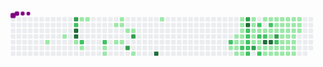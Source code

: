 
<svg viewBox="-16 -32 880 192" width="880" height="192" xmlns="http://www.w3.org/2000/svg"><desc>Generated with https://github.com/Platane/snk</desc><style>:root{--cb:#1b1f230a;--cs:purple;--ce:#ebedf0;--c0:#ebedf0;--c1:#9be9a8;--c2:#40c463;--c3:#30a14e;--c4:#216e39}.c{shape-rendering:geometricPrecision;fill:var(--ce);stroke-width:1px;stroke:var(--cb);animation:none 34900ms linear infinite;width:12px;height:12px}@keyframes c0{3.14%{fill:var(--c1)}3.16%,100%{fill:var(--ce)}}.c.c0{fill:var(--c1);animation-name:c0}@keyframes c1{4.29%{fill:var(--c1)}4.31%,100%{fill:var(--ce)}}.c.c1{fill:var(--c1);animation-name:c1}@keyframes c2{67.04%{fill:var(--c3)}67.06%,100%{fill:var(--ce)}}.c.c2{fill:var(--c3);animation-name:c2}@keyframes c3{66.75%{fill:var(--c2)}66.77%,100%{fill:var(--ce)}}.c.c3{fill:var(--c2);animation-name:c3}@keyframes c4{95.69%{fill:var(--c4)}95.71%,100%{fill:var(--ce)}}.c.c4{fill:var(--c4);animation-name:c4}@keyframes c5{95.41%{fill:var(--c4)}95.43%,100%{fill:var(--ce)}}.c.c5{fill:var(--c4);animation-name:c5}@keyframes c6{5.15%{fill:var(--c1)}5.17%,100%{fill:var(--ce)}}.c.c6{fill:var(--c1);animation-name:c6}@keyframes c7{13.46%{fill:var(--c1)}13.48%,100%{fill:var(--ce)}}.c.c7{fill:var(--c1);animation-name:c7}@keyframes c8{65.61%{fill:var(--c2)}65.63%,100%{fill:var(--ce)}}.c.c8{fill:var(--c2);animation-name:c8}@keyframes c9{5.72%{fill:var(--c1)}5.74%,100%{fill:var(--ce)}}.c.c9{fill:var(--c1);animation-name:c9}@keyframes ca{13.17%{fill:var(--c1)}13.19%,100%{fill:var(--ce)}}.c.ca{fill:var(--c1);animation-name:ca}@keyframes cb{64.46%{fill:var(--c2)}64.48%,100%{fill:var(--ce)}}.c.cb{fill:var(--c2);animation-name:cb}@keyframes cc{6.87%{fill:var(--c1)}6.89%,100%{fill:var(--ce)}}.c.cc{fill:var(--c1);animation-name:cc}@keyframes cd{7.15%{fill:var(--c1)}7.17%,100%{fill:var(--ce)}}.c.cd{fill:var(--c1);animation-name:cd}@keyframes ce{11.45%{fill:var(--c1)}11.47%,100%{fill:var(--ce)}}.c.ce{fill:var(--c1);animation-name:ce}@keyframes cf{8.3%{fill:var(--c1)}8.32%,100%{fill:var(--ce)}}.c.cf{fill:var(--c1);animation-name:cf}@keyframes cg{10.88%{fill:var(--c1)}10.9%,100%{fill:var(--ce)}}.c.cg{fill:var(--c1);animation-name:cg}@keyframes ch{10.59%{fill:var(--c1)}10.61%,100%{fill:var(--ce)}}.c.ch{fill:var(--c1);animation-name:ch}@keyframes ci{8.59%{fill:var(--c1)}8.61%,100%{fill:var(--ce)}}.c.ci{fill:var(--c1);animation-name:ci}@keyframes cj{9.45%{fill:var(--c1)}9.47%,100%{fill:var(--ce)}}.c.cj{fill:var(--c1);animation-name:cj}@keyframes ck{71.62%{fill:var(--c3)}71.64%,100%{fill:var(--ce)}}.c.ck{fill:var(--c3);animation-name:ck}@keyframes cl{9.73%{fill:var(--c1)}9.75%,100%{fill:var(--ce)}}.c.cl{fill:var(--c1);animation-name:cl}@keyframes cm{70.76%{fill:var(--c3)}70.78%,100%{fill:var(--ce)}}.c.cm{fill:var(--c3);animation-name:cm}@keyframes cn{17.76%{fill:var(--c1)}17.78%,100%{fill:var(--ce)}}.c.cn{fill:var(--c1);animation-name:cn}@keyframes co{90.53%{fill:var(--c4)}90.55%,100%{fill:var(--ce)}}.c.co{fill:var(--c4);animation-name:co}@keyframes cp{20.91%{fill:var(--c1)}20.93%,100%{fill:var(--ce)}}.c.cp{fill:var(--c1);animation-name:cp}@keyframes cq{58.16%{fill:var(--c2)}58.18%,100%{fill:var(--ce)}}.c.cq{fill:var(--c2);animation-name:cq}@keyframes cr{28.07%{fill:var(--c1)}28.09%,100%{fill:var(--ce)}}.c.cr{fill:var(--c1);animation-name:cr}@keyframes cs{26.06%{fill:var(--c1)}26.08%,100%{fill:var(--ce)}}.c.cs{fill:var(--c1);animation-name:cs}@keyframes ct{26.35%{fill:var(--c1)}26.37%,100%{fill:var(--ce)}}.c.ct{fill:var(--c1);animation-name:ct}@keyframes cu{27.78%{fill:var(--c1)}27.8%,100%{fill:var(--ce)}}.c.cu{fill:var(--c1);animation-name:cu}@keyframes cv{28.64%{fill:var(--c1)}28.66%,100%{fill:var(--ce)}}.c.cv{fill:var(--c1);animation-name:cv}@keyframes cw{24.92%{fill:var(--c1)}24.94%,100%{fill:var(--ce)}}.c.cw{fill:var(--c1);animation-name:cw}@keyframes cx{25.2%{fill:var(--c1)}25.22%,100%{fill:var(--ce)}}.c.cx{fill:var(--c1);animation-name:cx}@keyframes cy{25.49%{fill:var(--c1)}25.51%,100%{fill:var(--ce)}}.c.cy{fill:var(--c1);animation-name:cy}@keyframes cz{25.78%{fill:var(--c1)}25.8%,100%{fill:var(--ce)}}.c.cz{fill:var(--c1);animation-name:cz}@keyframes c10{26.64%{fill:var(--c1)}26.66%,100%{fill:var(--ce)}}.c.c10{fill:var(--c1);animation-name:c10}@keyframes c11{52.14%{fill:var(--c2)}52.16%,100%{fill:var(--ce)}}.c.c11{fill:var(--c2);animation-name:c11}@keyframes c12{28.93%{fill:var(--c1)}28.95%,100%{fill:var(--ce)}}.c.c12{fill:var(--c1);animation-name:c12}@keyframes c13{81.94%{fill:var(--c3)}81.96%,100%{fill:var(--ce)}}.c.c13{fill:var(--c3);animation-name:c13}@keyframes c14{82.22%{fill:var(--c4)}82.24%,100%{fill:var(--ce)}}.c.c14{fill:var(--c4);animation-name:c14}@keyframes c15{50.99%{fill:var(--c2)}51.01%,100%{fill:var(--ce)}}.c.c15{fill:var(--c2);animation-name:c15}@keyframes c16{51.28%{fill:var(--c2)}51.3%,100%{fill:var(--ce)}}.c.c16{fill:var(--c2);animation-name:c16}@keyframes c17{51.57%{fill:var(--c2)}51.59%,100%{fill:var(--ce)}}.c.c17{fill:var(--c2);animation-name:c17}@keyframes c18{51.85%{fill:var(--c2)}51.87%,100%{fill:var(--ce)}}.c.c18{fill:var(--c2);animation-name:c18}@keyframes c19{52.71%{fill:var(--c2)}52.73%,100%{fill:var(--ce)}}.c.c19{fill:var(--c2);animation-name:c19}@keyframes c1a{46.12%{fill:var(--c1)}46.14%,100%{fill:var(--ce)}}.c.c1a{fill:var(--c1);animation-name:c1a}@keyframes c1b{46.41%{fill:var(--c1)}46.43%,100%{fill:var(--ce)}}.c.c1b{fill:var(--c1);animation-name:c1b}@keyframes c1c{42.68%{fill:var(--c1)}42.7%,100%{fill:var(--ce)}}.c.c1c{fill:var(--c1);animation-name:c1c}@keyframes c1d{42.4%{fill:var(--c1)}42.42%,100%{fill:var(--ce)}}.c.c1d{fill:var(--c1);animation-name:c1d}@keyframes c1e{42.11%{fill:var(--c1)}42.13%,100%{fill:var(--ce)}}.c.c1e{fill:var(--c1);animation-name:c1e}@keyframes c1f{77.93%{fill:var(--c3)}77.95%,100%{fill:var(--ce)}}.c.c1f{fill:var(--c3);animation-name:c1f}@keyframes c1g{48.99%{fill:var(--c2)}49.01%,100%{fill:var(--ce)}}.c.c1g{fill:var(--c2);animation-name:c1g}@keyframes c1h{42.97%{fill:var(--c1)}42.99%,100%{fill:var(--ce)}}.c.c1h{fill:var(--c1);animation-name:c1h}@keyframes c1i{48.41%{fill:var(--c2)}48.43%,100%{fill:var(--ce)}}.c.c1i{fill:var(--c2);animation-name:c1i}@keyframes c1j{41.82%{fill:var(--c1)}41.84%,100%{fill:var(--ce)}}.c.c1j{fill:var(--c1);animation-name:c1j}@keyframes c1k{41.54%{fill:var(--c1)}41.56%,100%{fill:var(--ce)}}.c.c1k{fill:var(--c1);animation-name:c1k}@keyframes c1l{53.29%{fill:var(--c2)}53.31%,100%{fill:var(--ce)}}.c.c1l{fill:var(--c2);animation-name:c1l}@keyframes c1m{35.81%{fill:var(--c1)}35.83%,100%{fill:var(--ce)}}.c.c1m{fill:var(--c1);animation-name:c1m}@keyframes c1n{36.38%{fill:var(--c1)}36.4%,100%{fill:var(--ce)}}.c.c1n{fill:var(--c1);animation-name:c1n}@keyframes c1o{48.13%{fill:var(--c2)}48.15%,100%{fill:var(--ce)}}.c.c1o{fill:var(--c2);animation-name:c1o}@keyframes c1p{83.94%{fill:var(--c4)}83.96%,100%{fill:var(--ce)}}.c.c1p{fill:var(--c4);animation-name:c1p}@keyframes c1q{41.25%{fill:var(--c1)}41.27%,100%{fill:var(--ce)}}.c.c1q{fill:var(--c1);animation-name:c1q}@keyframes c1r{30.65%{fill:var(--c1)}30.67%,100%{fill:var(--ce)}}.c.c1r{fill:var(--c1);animation-name:c1r}@keyframes c1s{35.52%{fill:var(--c1)}35.54%,100%{fill:var(--ce)}}.c.c1s{fill:var(--c1);animation-name:c1s}@keyframes c1t{49.56%{fill:var(--c2)}49.58%,100%{fill:var(--ce)}}.c.c1t{fill:var(--c2);animation-name:c1t}@keyframes c1u{36.67%{fill:var(--c1)}36.69%,100%{fill:var(--ce)}}.c.c1u{fill:var(--c1);animation-name:c1u}@keyframes c1v{47.84%{fill:var(--c1)}47.86%,100%{fill:var(--ce)}}.c.c1v{fill:var(--c1);animation-name:c1v}@keyframes c1w{84.23%{fill:var(--c4)}84.25%,100%{fill:var(--ce)}}.c.c1w{fill:var(--c4);animation-name:c1w}@keyframes c1x{40.96%{fill:var(--c1)}40.98%,100%{fill:var(--ce)}}.c.c1x{fill:var(--c1);animation-name:c1x}@keyframes c1y{30.94%{fill:var(--c1)}30.96%,100%{fill:var(--ce)}}.c.c1y{fill:var(--c1);animation-name:c1y}@keyframes c1z{35.23%{fill:var(--c1)}35.25%,100%{fill:var(--ce)}}.c.c1z{fill:var(--c1);animation-name:c1z}@keyframes c20{44.12%{fill:var(--c1)}44.14%,100%{fill:var(--ce)}}.c.c20{fill:var(--c1);animation-name:c20}@keyframes c21{36.95%{fill:var(--c1)}36.97%,100%{fill:var(--ce)}}.c.c21{fill:var(--c1);animation-name:c21}@keyframes c22{79.65%{fill:var(--c3)}79.67%,100%{fill:var(--ce)}}.c.c22{fill:var(--c3);animation-name:c22}@keyframes c23{54.72%{fill:var(--c2)}54.74%,100%{fill:var(--ce)}}.c.c23{fill:var(--c2);animation-name:c23}@keyframes c24{40.68%{fill:var(--c1)}40.7%,100%{fill:var(--ce)}}.c.c24{fill:var(--c1);animation-name:c24}@keyframes c25{31.22%{fill:var(--c1)}31.24%,100%{fill:var(--ce)}}.c.c25{fill:var(--c1);animation-name:c25}@keyframes c26{34.95%{fill:var(--c1)}34.97%,100%{fill:var(--ce)}}.c.c26{fill:var(--c1);animation-name:c26}@keyframes c27{44.4%{fill:var(--c1)}44.42%,100%{fill:var(--ce)}}.c.c27{fill:var(--c1);animation-name:c27}@keyframes c28{37.24%{fill:var(--c1)}37.26%,100%{fill:var(--ce)}}.c.c28{fill:var(--c1);animation-name:c28}@keyframes c29{39.25%{fill:var(--c1)}39.27%,100%{fill:var(--ce)}}.c.c29{fill:var(--c1);animation-name:c29}@keyframes c2a{39.53%{fill:var(--c1)}39.55%,100%{fill:var(--ce)}}.c.c2a{fill:var(--c1);animation-name:c2a}@keyframes c2b{40.39%{fill:var(--c1)}40.41%,100%{fill:var(--ce)}}.c.c2b{fill:var(--c1);animation-name:c2b}@keyframes c2c{31.51%{fill:var(--c1)}31.53%,100%{fill:var(--ce)}}.c.c2c{fill:var(--c1);animation-name:c2c}@keyframes c2d{34.66%{fill:var(--c1)}34.68%,100%{fill:var(--ce)}}.c.c2d{fill:var(--c1);animation-name:c2d}@keyframes c2e{37.81%{fill:var(--c1)}37.83%,100%{fill:var(--ce)}}.c.c2e{fill:var(--c1);animation-name:c2e}@keyframes c2f{37.53%{fill:var(--c1)}37.55%,100%{fill:var(--ce)}}.c.c2f{fill:var(--c1);animation-name:c2f}@keyframes c2g{38.96%{fill:var(--c1)}38.98%,100%{fill:var(--ce)}}.c.c2g{fill:var(--c1);animation-name:c2g}@keyframes c2h{39.82%{fill:var(--c1)}39.84%,100%{fill:var(--ce)}}.c.c2h{fill:var(--c1);animation-name:c2h}@keyframes c2i{40.1%{fill:var(--c1)}40.12%,100%{fill:var(--ce)}}.c.c2i{fill:var(--c1);animation-name:c2i}@keyframes c2j{31.8%{fill:var(--c1)}31.82%,100%{fill:var(--ce)}}.c.c2j{fill:var(--c1);animation-name:c2j}@keyframes c2k{34.37%{fill:var(--c1)}34.39%,100%{fill:var(--ce)}}.c.c2k{fill:var(--c1);animation-name:c2k}@keyframes c2l{38.1%{fill:var(--c1)}38.12%,100%{fill:var(--ce)}}.c.c2l{fill:var(--c1);animation-name:c2l}@keyframes c2m{33.23%{fill:var(--c1)}33.25%,100%{fill:var(--ce)}}.c.c2m{fill:var(--c1);animation-name:c2m}@keyframes c2n{32.94%{fill:var(--c1)}32.96%,100%{fill:var(--ce)}}.c.c2n{fill:var(--c1);animation-name:c2n}@keyframes c2o{32.65%{fill:var(--c1)}32.67%,100%{fill:var(--ce)}}.c.c2o{fill:var(--c1);animation-name:c2o}@keyframes c2p{32.37%{fill:var(--c1)}32.39%,100%{fill:var(--ce)}}.c.c2p{fill:var(--c1);animation-name:c2p}@keyframes c2q{32.08%{fill:var(--c1)}32.1%,100%{fill:var(--ce)}}.c.c2q{fill:var(--c1);animation-name:c2q}@keyframes c2r{34.09%{fill:var(--c1)}34.11%,100%{fill:var(--ce)}}.c.c2r{fill:var(--c1);animation-name:c2r}@keyframes c2s{33.8%{fill:var(--c1)}33.82%,100%{fill:var(--ce)}}.c.c2s{fill:var(--c1);animation-name:c2s}@keyframes c2t{33.51%{fill:var(--c1)}33.53%,100%{fill:var(--ce)}}.c.c2t{fill:var(--c1);animation-name:c2t}.u{transform-origin:0 0;transform:scale(0,1);animation:none linear 34900ms infinite}@keyframes u0{3.14%{transform:scale(0.000,1)}3.16%,4.29%{transform:scale(0.014,1)}4.31%,5.15%{transform:scale(0.027,1)}5.17%,5.72%{transform:scale(0.041,1)}5.74%,6.87%{transform:scale(0.054,1)}6.89%,7.15%{transform:scale(0.068,1)}7.17%,8.3%{transform:scale(0.081,1)}8.32%,8.59%{transform:scale(0.095,1)}8.61%,9.45%{transform:scale(0.108,1)}9.47%,9.73%{transform:scale(0.122,1)}9.75%,10.59%{transform:scale(0.135,1)}10.61%,10.88%{transform:scale(0.149,1)}10.9%,11.45%{transform:scale(0.162,1)}11.47%,13.17%{transform:scale(0.176,1)}13.19%,13.46%{transform:scale(0.189,1)}13.48%,17.76%{transform:scale(0.203,1)}17.78%,20.91%{transform:scale(0.216,1)}20.93%,24.92%{transform:scale(0.230,1)}24.94%,25.2%{transform:scale(0.243,1)}25.22%,25.49%{transform:scale(0.257,1)}25.51%,25.78%{transform:scale(0.270,1)}25.8%,26.06%{transform:scale(0.284,1)}26.08%,26.35%{transform:scale(0.297,1)}26.37%,26.64%{transform:scale(0.311,1)}26.66%,27.78%{transform:scale(0.324,1)}27.8%,28.07%{transform:scale(0.338,1)}28.09%,28.64%{transform:scale(0.351,1)}28.66%,28.93%{transform:scale(0.365,1)}28.95%,30.65%{transform:scale(0.378,1)}30.67%,30.94%{transform:scale(0.392,1)}30.96%,31.22%{transform:scale(0.405,1)}31.24%,31.51%{transform:scale(0.419,1)}31.53%,31.8%{transform:scale(0.432,1)}31.82%,32.08%{transform:scale(0.446,1)}32.1%,32.37%{transform:scale(0.459,1)}32.39%,32.65%{transform:scale(0.473,1)}32.67%,32.94%{transform:scale(0.486,1)}32.96%,33.23%{transform:scale(0.500,1)}33.25%,33.51%{transform:scale(0.514,1)}33.53%,33.8%{transform:scale(0.527,1)}33.82%,34.09%{transform:scale(0.541,1)}34.11%,34.37%{transform:scale(0.554,1)}34.39%,34.66%{transform:scale(0.568,1)}34.68%,34.95%{transform:scale(0.581,1)}34.97%,35.23%{transform:scale(0.595,1)}35.25%,35.52%{transform:scale(0.608,1)}35.54%,35.81%{transform:scale(0.622,1)}35.83%,36.38%{transform:scale(0.635,1)}36.4%,36.67%{transform:scale(0.649,1)}36.69%,36.95%{transform:scale(0.662,1)}36.97%,37.24%{transform:scale(0.676,1)}37.26%,37.53%{transform:scale(0.689,1)}37.55%,37.81%{transform:scale(0.703,1)}37.83%,38.1%{transform:scale(0.716,1)}38.12%,38.96%{transform:scale(0.730,1)}38.98%,39.25%{transform:scale(0.743,1)}39.27%,39.53%{transform:scale(0.757,1)}39.55%,39.82%{transform:scale(0.770,1)}39.84%,40.1%{transform:scale(0.784,1)}40.12%,40.39%{transform:scale(0.797,1)}40.41%,40.68%{transform:scale(0.811,1)}40.7%,40.96%{transform:scale(0.824,1)}40.98%,41.25%{transform:scale(0.838,1)}41.27%,41.54%{transform:scale(0.851,1)}41.56%,41.82%{transform:scale(0.865,1)}41.84%,42.11%{transform:scale(0.878,1)}42.13%,42.4%{transform:scale(0.892,1)}42.42%,42.68%{transform:scale(0.905,1)}42.7%,42.97%{transform:scale(0.919,1)}42.99%,44.12%{transform:scale(0.932,1)}44.14%,44.4%{transform:scale(0.946,1)}44.42%,46.12%{transform:scale(0.959,1)}46.14%,46.41%{transform:scale(0.973,1)}46.43%,47.84%{transform:scale(0.986,1)}47.86%,100%{transform:scale(1.000,1)}}.u.u0{fill:var(--c1);animation-name:u0;transform-origin:0.0px 0}@keyframes u1{48.13%{transform:scale(0.000,1)}48.15%,48.41%{transform:scale(0.063,1)}48.43%,48.99%{transform:scale(0.125,1)}49.01%,49.56%{transform:scale(0.188,1)}49.58%,50.99%{transform:scale(0.250,1)}51.01%,51.28%{transform:scale(0.313,1)}51.3%,51.57%{transform:scale(0.375,1)}51.59%,51.85%{transform:scale(0.438,1)}51.87%,52.14%{transform:scale(0.500,1)}52.16%,52.71%{transform:scale(0.563,1)}52.73%,53.29%{transform:scale(0.625,1)}53.31%,54.72%{transform:scale(0.688,1)}54.74%,58.16%{transform:scale(0.750,1)}58.18%,64.46%{transform:scale(0.813,1)}64.48%,65.61%{transform:scale(0.875,1)}65.63%,66.75%{transform:scale(0.938,1)}66.77%,100%{transform:scale(1.000,1)}}.u.u1{fill:var(--c2);animation-name:u1;transform-origin:615.2px 0}@keyframes u2{67.04%{transform:scale(0.000,1)}67.06%,70.76%{transform:scale(0.167,1)}70.78%,71.62%{transform:scale(0.333,1)}71.64%,77.93%{transform:scale(0.500,1)}77.95%,79.65%{transform:scale(0.667,1)}79.67%,81.94%{transform:scale(0.833,1)}81.96%,100%{transform:scale(1.000,1)}}.u.u2{fill:var(--c3);animation-name:u2;transform-origin:748.2px 0}@keyframes u3{82.22%{transform:scale(0.000,1)}82.24%,83.94%{transform:scale(0.167,1)}83.96%,84.23%{transform:scale(0.333,1)}84.25%,90.53%{transform:scale(0.500,1)}90.55%,95.41%{transform:scale(0.667,1)}95.43%,95.69%{transform:scale(0.833,1)}95.71%,100%{transform:scale(1.000,1)}}.u.u3{fill:var(--c4);animation-name:u3;transform-origin:798.1px 0}.s{shape-rendering:geometricPrecision;fill:var(--cs);animation:none linear 34900ms infinite}@keyframes s0{0%,99.71%{transform:translate(0px,-16px)}0.29%{transform:translate(0px,0px)}2.01%{transform:translate(96px,0px)}3.15%{transform:translate(96px,64px)}4.01%{transform:translate(144px,64px)}4.3%{transform:translate(144px,48px)}4.58%{transform:translate(160px,48px)}4.87%{transform:translate(160px,64px)}5.16%{transform:translate(176px,64px)}5.44%{transform:translate(176px,80px)}6.88%{transform:translate(256px,80px)}7.16%{transform:translate(256px,96px)}7.74%{transform:translate(288px,96px)}8.31%{transform:translate(288px,64px)}8.88%,16.91%{transform:translate(320px,64px)}9.46%{transform:translate(320px,32px)}9.74%{transform:translate(336px,32px)}10.03%{transform:translate(336px,16px)}10.6%{transform:translate(304px,16px)}10.89%{transform:translate(304px,0px)}11.17%{transform:translate(288px,0px)}11.46%{transform:translate(288px,16px)}11.75%{transform:translate(272px,16px)}12.03%{transform:translate(272px,0px)}13.47%{transform:translate(192px,0px)}13.75%,66.48%{transform:translate(192px,16px)}16.05%{transform:translate(320px,16px)}17.19%{transform:translate(336px,64px)}17.77%{transform:translate(336px,96px)}18.62%,90.83%{transform:translate(384px,96px)}18.91%{transform:translate(384px,80px)}19.48%{transform:translate(416px,80px)}20.92%{transform:translate(416px,0px)}24.93%{transform:translate(640px,0px)}25.79%,26.93%{transform:translate(640px,48px)}26.07%,27.22%{transform:translate(624px,48px)}26.36%{transform:translate(624px,64px)}26.65%{transform:translate(640px,64px)}27.79%{transform:translate(624px,80px)}28.08%{transform:translate(608px,80px)}28.37%{transform:translate(608px,96px)}28.94%,52.44%{transform:translate(640px,96px)}29.23%{transform:translate(640px,112px)}30.37%{transform:translate(704px,112px)}30.66%{transform:translate(704px,96px)}32.09%{transform:translate(784px,96px)}33.24%,38.4%{transform:translate(784px,32px)}33.52%{transform:translate(800px,32px)}34.1%{transform:translate(800px,0px)}35.82%{transform:translate(704px,0px)}36.39%{transform:translate(704px,32px)}37.54%,38.68%{transform:translate(768px,32px)}37.82%{transform:translate(768px,16px)}38.11%{transform:translate(784px,16px)}38.97%{transform:translate(768px,48px)}39.26%{transform:translate(752px,48px)}39.54%,55.01%{transform:translate(752px,64px)}39.83%{transform:translate(768px,64px)}40.11%{transform:translate(768px,80px)}41.55%,56.45%{transform:translate(688px,80px)}41.83%,56.73%{transform:translate(688px,64px)}42.12%{transform:translate(672px,64px)}42.69%,46.7%{transform:translate(672px,32px)}43.84%{transform:translate(736px,32px)}44.13%{transform:translate(736px,16px)}44.41%{transform:translate(752px,16px)}44.7%{transform:translate(752px,0px)}46.13%{transform:translate(672px,0px)}47.56%,49.86%{transform:translate(720px,32px)}47.85%{transform:translate(720px,48px)}48.42%{transform:translate(688px,48px)}49%{transform:translate(688px,16px)}49.57%{transform:translate(720px,16px)}51%{transform:translate(656px,32px)}51.86%{transform:translate(656px,80px)}52.15%{transform:translate(640px,80px)}54.15%{transform:translate(736px,96px)}54.73%{transform:translate(736px,64px)}55.3%{transform:translate(752px,80px)}65.62%{transform:translate(192px,64px)}66.76%{transform:translate(176px,16px)}67.05%{transform:translate(176px,0px)}69.91%{transform:translate(336px,0px)}70.77%{transform:translate(336px,48px)}71.06%{transform:translate(320px,48px)}71.63%{transform:translate(320px,80px)}79.08%{transform:translate(736px,80px)}80.52%{transform:translate(736px,0px)}81.95%{transform:translate(656px,0px)}82.23%{transform:translate(656px,16px)}83.09%{transform:translate(704px,16px)}83.95%{transform:translate(704px,64px)}84.24%{transform:translate(720px,64px)}84.53%{transform:translate(720px,80px)}90.26%{transform:translate(400px,80px)}90.54%{transform:translate(400px,96px)}91.69%{transform:translate(384px,48px)}95.42%{transform:translate(176px,48px)}95.7%{transform:translate(176px,32px)}96.56%{transform:translate(128px,32px)}97.13%{transform:translate(128px,0px)}98.57%{transform:translate(48px,0px)}98.85%{transform:translate(48px,-16px)}}.s.s0{transform:translate(0px,-16px);animation-name:s0}@keyframes s1{0%,99.71%{transform:translate(16px,-16px)}0.29%{transform:translate(0px,-16px)}0.57%{transform:translate(0px,0px)}2.29%{transform:translate(96px,0px)}3.44%{transform:translate(96px,64px)}4.3%{transform:translate(144px,64px)}4.58%{transform:translate(144px,48px)}4.87%{transform:translate(160px,48px)}5.16%{transform:translate(160px,64px)}5.44%{transform:translate(176px,64px)}5.73%{transform:translate(176px,80px)}7.16%{transform:translate(256px,80px)}7.45%{transform:translate(256px,96px)}8.02%{transform:translate(288px,96px)}8.6%{transform:translate(288px,64px)}9.17%,17.19%{transform:translate(320px,64px)}9.74%{transform:translate(320px,32px)}10.03%{transform:translate(336px,32px)}10.32%{transform:translate(336px,16px)}10.89%{transform:translate(304px,16px)}11.17%{transform:translate(304px,0px)}11.46%{transform:translate(288px,0px)}11.75%{transform:translate(288px,16px)}12.03%{transform:translate(272px,16px)}12.32%{transform:translate(272px,0px)}13.75%{transform:translate(192px,0px)}14.04%,66.76%{transform:translate(192px,16px)}16.33%{transform:translate(320px,16px)}17.48%{transform:translate(336px,64px)}18.05%{transform:translate(336px,96px)}18.91%,91.12%{transform:translate(384px,96px)}19.2%{transform:translate(384px,80px)}19.77%{transform:translate(416px,80px)}21.2%{transform:translate(416px,0px)}25.21%{transform:translate(640px,0px)}26.07%,27.22%{transform:translate(640px,48px)}26.36%,27.51%{transform:translate(624px,48px)}26.65%{transform:translate(624px,64px)}26.93%{transform:translate(640px,64px)}28.08%{transform:translate(624px,80px)}28.37%{transform:translate(608px,80px)}28.65%{transform:translate(608px,96px)}29.23%,52.72%{transform:translate(640px,96px)}29.51%{transform:translate(640px,112px)}30.66%{transform:translate(704px,112px)}30.95%{transform:translate(704px,96px)}32.38%{transform:translate(784px,96px)}33.52%,38.68%{transform:translate(784px,32px)}33.81%{transform:translate(800px,32px)}34.38%{transform:translate(800px,0px)}36.1%{transform:translate(704px,0px)}36.68%{transform:translate(704px,32px)}37.82%,38.97%{transform:translate(768px,32px)}38.11%{transform:translate(768px,16px)}38.4%{transform:translate(784px,16px)}39.26%{transform:translate(768px,48px)}39.54%{transform:translate(752px,48px)}39.83%,55.3%{transform:translate(752px,64px)}40.11%{transform:translate(768px,64px)}40.4%{transform:translate(768px,80px)}41.83%,56.73%{transform:translate(688px,80px)}42.12%,57.02%{transform:translate(688px,64px)}42.41%{transform:translate(672px,64px)}42.98%,46.99%{transform:translate(672px,32px)}44.13%{transform:translate(736px,32px)}44.41%{transform:translate(736px,16px)}44.7%{transform:translate(752px,16px)}44.99%{transform:translate(752px,0px)}46.42%{transform:translate(672px,0px)}47.85%,50.14%{transform:translate(720px,32px)}48.14%{transform:translate(720px,48px)}48.71%{transform:translate(688px,48px)}49.28%{transform:translate(688px,16px)}49.86%{transform:translate(720px,16px)}51.29%{transform:translate(656px,32px)}52.15%{transform:translate(656px,80px)}52.44%{transform:translate(640px,80px)}54.44%{transform:translate(736px,96px)}55.01%{transform:translate(736px,64px)}55.59%{transform:translate(752px,80px)}65.9%{transform:translate(192px,64px)}67.05%{transform:translate(176px,16px)}67.34%{transform:translate(176px,0px)}70.2%{transform:translate(336px,0px)}71.06%{transform:translate(336px,48px)}71.35%{transform:translate(320px,48px)}71.92%{transform:translate(320px,80px)}79.37%{transform:translate(736px,80px)}80.8%{transform:translate(736px,0px)}82.23%{transform:translate(656px,0px)}82.52%{transform:translate(656px,16px)}83.38%{transform:translate(704px,16px)}84.24%{transform:translate(704px,64px)}84.53%{transform:translate(720px,64px)}84.81%{transform:translate(720px,80px)}90.54%{transform:translate(400px,80px)}90.83%{transform:translate(400px,96px)}91.98%{transform:translate(384px,48px)}95.7%{transform:translate(176px,48px)}95.99%{transform:translate(176px,32px)}96.85%{transform:translate(128px,32px)}97.42%{transform:translate(128px,0px)}98.85%{transform:translate(48px,0px)}99.14%{transform:translate(48px,-16px)}}.s.s1{transform:translate(16px,-16px);animation-name:s1}@keyframes s2{0%,99.71%{transform:translate(32px,-16px)}0.57%{transform:translate(0px,-16px)}0.86%{transform:translate(0px,0px)}2.58%{transform:translate(96px,0px)}3.72%{transform:translate(96px,64px)}4.58%{transform:translate(144px,64px)}4.87%{transform:translate(144px,48px)}5.16%{transform:translate(160px,48px)}5.44%{transform:translate(160px,64px)}5.73%{transform:translate(176px,64px)}6.02%{transform:translate(176px,80px)}7.45%{transform:translate(256px,80px)}7.74%{transform:translate(256px,96px)}8.31%{transform:translate(288px,96px)}8.88%{transform:translate(288px,64px)}9.46%,17.48%{transform:translate(320px,64px)}10.03%{transform:translate(320px,32px)}10.32%{transform:translate(336px,32px)}10.6%{transform:translate(336px,16px)}11.17%{transform:translate(304px,16px)}11.46%{transform:translate(304px,0px)}11.75%{transform:translate(288px,0px)}12.03%{transform:translate(288px,16px)}12.32%{transform:translate(272px,16px)}12.61%{transform:translate(272px,0px)}14.04%{transform:translate(192px,0px)}14.33%,67.05%{transform:translate(192px,16px)}16.62%{transform:translate(320px,16px)}17.77%{transform:translate(336px,64px)}18.34%{transform:translate(336px,96px)}19.2%,91.4%{transform:translate(384px,96px)}19.48%{transform:translate(384px,80px)}20.06%{transform:translate(416px,80px)}21.49%{transform:translate(416px,0px)}25.5%{transform:translate(640px,0px)}26.36%,27.51%{transform:translate(640px,48px)}26.65%,27.79%{transform:translate(624px,48px)}26.93%{transform:translate(624px,64px)}27.22%{transform:translate(640px,64px)}28.37%{transform:translate(624px,80px)}28.65%{transform:translate(608px,80px)}28.94%{transform:translate(608px,96px)}29.51%,53.01%{transform:translate(640px,96px)}29.8%{transform:translate(640px,112px)}30.95%{transform:translate(704px,112px)}31.23%{transform:translate(704px,96px)}32.66%{transform:translate(784px,96px)}33.81%,38.97%{transform:translate(784px,32px)}34.1%{transform:translate(800px,32px)}34.67%{transform:translate(800px,0px)}36.39%{transform:translate(704px,0px)}36.96%{transform:translate(704px,32px)}38.11%,39.26%{transform:translate(768px,32px)}38.4%{transform:translate(768px,16px)}38.68%{transform:translate(784px,16px)}39.54%{transform:translate(768px,48px)}39.83%{transform:translate(752px,48px)}40.11%,55.59%{transform:translate(752px,64px)}40.4%{transform:translate(768px,64px)}40.69%{transform:translate(768px,80px)}42.12%,57.02%{transform:translate(688px,80px)}42.41%,57.31%{transform:translate(688px,64px)}42.69%{transform:translate(672px,64px)}43.27%,47.28%{transform:translate(672px,32px)}44.41%{transform:translate(736px,32px)}44.7%{transform:translate(736px,16px)}44.99%{transform:translate(752px,16px)}45.27%{transform:translate(752px,0px)}46.7%{transform:translate(672px,0px)}48.14%,50.43%{transform:translate(720px,32px)}48.42%{transform:translate(720px,48px)}49%{transform:translate(688px,48px)}49.57%{transform:translate(688px,16px)}50.14%{transform:translate(720px,16px)}51.58%{transform:translate(656px,32px)}52.44%{transform:translate(656px,80px)}52.72%{transform:translate(640px,80px)}54.73%{transform:translate(736px,96px)}55.3%{transform:translate(736px,64px)}55.87%{transform:translate(752px,80px)}66.19%{transform:translate(192px,64px)}67.34%{transform:translate(176px,16px)}67.62%{transform:translate(176px,0px)}70.49%{transform:translate(336px,0px)}71.35%{transform:translate(336px,48px)}71.63%{transform:translate(320px,48px)}72.21%{transform:translate(320px,80px)}79.66%{transform:translate(736px,80px)}81.09%{transform:translate(736px,0px)}82.52%{transform:translate(656px,0px)}82.81%{transform:translate(656px,16px)}83.67%{transform:translate(704px,16px)}84.53%{transform:translate(704px,64px)}84.81%{transform:translate(720px,64px)}85.1%{transform:translate(720px,80px)}90.83%{transform:translate(400px,80px)}91.12%{transform:translate(400px,96px)}92.26%{transform:translate(384px,48px)}95.99%{transform:translate(176px,48px)}96.28%{transform:translate(176px,32px)}97.13%{transform:translate(128px,32px)}97.71%{transform:translate(128px,0px)}99.14%{transform:translate(48px,0px)}99.43%{transform:translate(48px,-16px)}}.s.s2{transform:translate(32px,-16px);animation-name:s2}@keyframes s3{0%,99.71%{transform:translate(48px,-16px)}0.86%{transform:translate(0px,-16px)}1.15%{transform:translate(0px,0px)}2.87%{transform:translate(96px,0px)}4.01%{transform:translate(96px,64px)}4.87%{transform:translate(144px,64px)}5.16%{transform:translate(144px,48px)}5.44%{transform:translate(160px,48px)}5.73%{transform:translate(160px,64px)}6.02%{transform:translate(176px,64px)}6.3%{transform:translate(176px,80px)}7.74%{transform:translate(256px,80px)}8.02%{transform:translate(256px,96px)}8.6%{transform:translate(288px,96px)}9.17%{transform:translate(288px,64px)}9.74%,17.77%{transform:translate(320px,64px)}10.32%{transform:translate(320px,32px)}10.6%{transform:translate(336px,32px)}10.89%{transform:translate(336px,16px)}11.46%{transform:translate(304px,16px)}11.75%{transform:translate(304px,0px)}12.03%{transform:translate(288px,0px)}12.32%{transform:translate(288px,16px)}12.61%{transform:translate(272px,16px)}12.89%{transform:translate(272px,0px)}14.33%{transform:translate(192px,0px)}14.61%,67.34%{transform:translate(192px,16px)}16.91%{transform:translate(320px,16px)}18.05%{transform:translate(336px,64px)}18.62%{transform:translate(336px,96px)}19.48%,91.69%{transform:translate(384px,96px)}19.77%{transform:translate(384px,80px)}20.34%{transform:translate(416px,80px)}21.78%{transform:translate(416px,0px)}25.79%{transform:translate(640px,0px)}26.65%,27.79%{transform:translate(640px,48px)}26.93%,28.08%{transform:translate(624px,48px)}27.22%{transform:translate(624px,64px)}27.51%{transform:translate(640px,64px)}28.65%{transform:translate(624px,80px)}28.94%{transform:translate(608px,80px)}29.23%{transform:translate(608px,96px)}29.8%,53.3%{transform:translate(640px,96px)}30.09%{transform:translate(640px,112px)}31.23%{transform:translate(704px,112px)}31.52%{transform:translate(704px,96px)}32.95%{transform:translate(784px,96px)}34.1%,39.26%{transform:translate(784px,32px)}34.38%{transform:translate(800px,32px)}34.96%{transform:translate(800px,0px)}36.68%{transform:translate(704px,0px)}37.25%{transform:translate(704px,32px)}38.4%,39.54%{transform:translate(768px,32px)}38.68%{transform:translate(768px,16px)}38.97%{transform:translate(784px,16px)}39.83%{transform:translate(768px,48px)}40.11%{transform:translate(752px,48px)}40.4%,55.87%{transform:translate(752px,64px)}40.69%{transform:translate(768px,64px)}40.97%{transform:translate(768px,80px)}42.41%,57.31%{transform:translate(688px,80px)}42.69%,57.59%{transform:translate(688px,64px)}42.98%{transform:translate(672px,64px)}43.55%,47.56%{transform:translate(672px,32px)}44.7%{transform:translate(736px,32px)}44.99%{transform:translate(736px,16px)}45.27%{transform:translate(752px,16px)}45.56%{transform:translate(752px,0px)}46.99%{transform:translate(672px,0px)}48.42%,50.72%{transform:translate(720px,32px)}48.71%{transform:translate(720px,48px)}49.28%{transform:translate(688px,48px)}49.86%{transform:translate(688px,16px)}50.43%{transform:translate(720px,16px)}51.86%{transform:translate(656px,32px)}52.72%{transform:translate(656px,80px)}53.01%{transform:translate(640px,80px)}55.01%{transform:translate(736px,96px)}55.59%{transform:translate(736px,64px)}56.16%{transform:translate(752px,80px)}66.48%{transform:translate(192px,64px)}67.62%{transform:translate(176px,16px)}67.91%{transform:translate(176px,0px)}70.77%{transform:translate(336px,0px)}71.63%{transform:translate(336px,48px)}71.92%{transform:translate(320px,48px)}72.49%{transform:translate(320px,80px)}79.94%{transform:translate(736px,80px)}81.38%{transform:translate(736px,0px)}82.81%{transform:translate(656px,0px)}83.09%{transform:translate(656px,16px)}83.95%{transform:translate(704px,16px)}84.81%{transform:translate(704px,64px)}85.1%{transform:translate(720px,64px)}85.39%{transform:translate(720px,80px)}91.12%{transform:translate(400px,80px)}91.4%{transform:translate(400px,96px)}92.55%{transform:translate(384px,48px)}96.28%{transform:translate(176px,48px)}96.56%{transform:translate(176px,32px)}97.42%{transform:translate(128px,32px)}97.99%{transform:translate(128px,0px)}99.43%{transform:translate(48px,0px)}}.s.s3{transform:translate(48px,-16px);animation-name:s3}</style><rect class="c" x="2" y="2" rx="2" ry="2"/><rect class="c" x="2" y="18" rx="2" ry="2"/><rect class="c" x="2" y="34" rx="2" ry="2"/><rect class="c" x="2" y="50" rx="2" ry="2"/><rect class="c" x="2" y="66" rx="2" ry="2"/><rect class="c" x="2" y="82" rx="2" ry="2"/><rect class="c" x="2" y="98" rx="2" ry="2"/><rect class="c" x="18" y="2" rx="2" ry="2"/><rect class="c" x="18" y="18" rx="2" ry="2"/><rect class="c" x="18" y="34" rx="2" ry="2"/><rect class="c" x="18" y="50" rx="2" ry="2"/><rect class="c" x="18" y="66" rx="2" ry="2"/><rect class="c" x="18" y="82" rx="2" ry="2"/><rect class="c" x="18" y="98" rx="2" ry="2"/><rect class="c" x="34" y="2" rx="2" ry="2"/><rect class="c" x="34" y="18" rx="2" ry="2"/><rect class="c" x="34" y="34" rx="2" ry="2"/><rect class="c" x="34" y="50" rx="2" ry="2"/><rect class="c" x="34" y="66" rx="2" ry="2"/><rect class="c" x="34" y="82" rx="2" ry="2"/><rect class="c" x="34" y="98" rx="2" ry="2"/><rect class="c" x="50" y="2" rx="2" ry="2"/><rect class="c" x="50" y="18" rx="2" ry="2"/><rect class="c" x="50" y="34" rx="2" ry="2"/><rect class="c" x="50" y="50" rx="2" ry="2"/><rect class="c" x="50" y="66" rx="2" ry="2"/><rect class="c" x="50" y="82" rx="2" ry="2"/><rect class="c" x="50" y="98" rx="2" ry="2"/><rect class="c" x="66" y="2" rx="2" ry="2"/><rect class="c" x="66" y="18" rx="2" ry="2"/><rect class="c" x="66" y="34" rx="2" ry="2"/><rect class="c" x="66" y="50" rx="2" ry="2"/><rect class="c" x="66" y="66" rx="2" ry="2"/><rect class="c" x="66" y="82" rx="2" ry="2"/><rect class="c" x="66" y="98" rx="2" ry="2"/><rect class="c" x="82" y="2" rx="2" ry="2"/><rect class="c" x="82" y="18" rx="2" ry="2"/><rect class="c" x="82" y="34" rx="2" ry="2"/><rect class="c" x="82" y="50" rx="2" ry="2"/><rect class="c" x="82" y="66" rx="2" ry="2"/><rect class="c" x="82" y="82" rx="2" ry="2"/><rect class="c" x="82" y="98" rx="2" ry="2"/><rect class="c" x="98" y="2" rx="2" ry="2"/><rect class="c" x="98" y="18" rx="2" ry="2"/><rect class="c" x="98" y="34" rx="2" ry="2"/><rect class="c" x="98" y="50" rx="2" ry="2"/><rect class="c c0" x="98" y="66" rx="2" ry="2"/><rect class="c" x="98" y="82" rx="2" ry="2"/><rect class="c" x="98" y="98" rx="2" ry="2"/><rect class="c" x="114" y="2" rx="2" ry="2"/><rect class="c" x="114" y="18" rx="2" ry="2"/><rect class="c" x="114" y="34" rx="2" ry="2"/><rect class="c" x="114" y="50" rx="2" ry="2"/><rect class="c" x="114" y="66" rx="2" ry="2"/><rect class="c" x="114" y="82" rx="2" ry="2"/><rect class="c" x="114" y="98" rx="2" ry="2"/><rect class="c" x="130" y="2" rx="2" ry="2"/><rect class="c" x="130" y="18" rx="2" ry="2"/><rect class="c" x="130" y="34" rx="2" ry="2"/><rect class="c" x="130" y="50" rx="2" ry="2"/><rect class="c" x="130" y="66" rx="2" ry="2"/><rect class="c" x="130" y="82" rx="2" ry="2"/><rect class="c" x="130" y="98" rx="2" ry="2"/><rect class="c" x="146" y="2" rx="2" ry="2"/><rect class="c" x="146" y="18" rx="2" ry="2"/><rect class="c" x="146" y="34" rx="2" ry="2"/><rect class="c c1" x="146" y="50" rx="2" ry="2"/><rect class="c" x="146" y="66" rx="2" ry="2"/><rect class="c" x="146" y="82" rx="2" ry="2"/><rect class="c" x="146" y="98" rx="2" ry="2"/><rect class="c" x="162" y="2" rx="2" ry="2"/><rect class="c" x="162" y="18" rx="2" ry="2"/><rect class="c" x="162" y="34" rx="2" ry="2"/><rect class="c" x="162" y="50" rx="2" ry="2"/><rect class="c" x="162" y="66" rx="2" ry="2"/><rect class="c" x="162" y="82" rx="2" ry="2"/><rect class="c" x="162" y="98" rx="2" ry="2"/><rect class="c c2" x="178" y="2" rx="2" ry="2"/><rect class="c c3" x="178" y="18" rx="2" ry="2"/><rect class="c c4" x="178" y="34" rx="2" ry="2"/><rect class="c c5" x="178" y="50" rx="2" ry="2"/><rect class="c c6" x="178" y="66" rx="2" ry="2"/><rect class="c" x="178" y="82" rx="2" ry="2"/><rect class="c" x="178" y="98" rx="2" ry="2"/><rect class="c c7" x="194" y="2" rx="2" ry="2"/><rect class="c" x="194" y="18" rx="2" ry="2"/><rect class="c" x="194" y="34" rx="2" ry="2"/><rect class="c" x="194" y="50" rx="2" ry="2"/><rect class="c c8" x="194" y="66" rx="2" ry="2"/><rect class="c c9" x="194" y="82" rx="2" ry="2"/><rect class="c" x="194" y="98" rx="2" ry="2"/><rect class="c ca" x="210" y="2" rx="2" ry="2"/><rect class="c" x="210" y="18" rx="2" ry="2"/><rect class="c" x="210" y="34" rx="2" ry="2"/><rect class="c" x="210" y="50" rx="2" ry="2"/><rect class="c" x="210" y="66" rx="2" ry="2"/><rect class="c" x="210" y="82" rx="2" ry="2"/><rect class="c" x="210" y="98" rx="2" ry="2"/><rect class="c" x="226" y="2" rx="2" ry="2"/><rect class="c" x="226" y="18" rx="2" ry="2"/><rect class="c" x="226" y="34" rx="2" ry="2"/><rect class="c" x="226" y="50" rx="2" ry="2"/><rect class="c" x="226" y="66" rx="2" ry="2"/><rect class="c" x="226" y="82" rx="2" ry="2"/><rect class="c" x="226" y="98" rx="2" ry="2"/><rect class="c" x="242" y="2" rx="2" ry="2"/><rect class="c" x="242" y="18" rx="2" ry="2"/><rect class="c" x="242" y="34" rx="2" ry="2"/><rect class="c" x="242" y="50" rx="2" ry="2"/><rect class="c" x="242" y="66" rx="2" ry="2"/><rect class="c" x="242" y="82" rx="2" ry="2"/><rect class="c" x="242" y="98" rx="2" ry="2"/><rect class="c" x="258" y="2" rx="2" ry="2"/><rect class="c" x="258" y="18" rx="2" ry="2"/><rect class="c" x="258" y="34" rx="2" ry="2"/><rect class="c" x="258" y="50" rx="2" ry="2"/><rect class="c cb" x="258" y="66" rx="2" ry="2"/><rect class="c cc" x="258" y="82" rx="2" ry="2"/><rect class="c cd" x="258" y="98" rx="2" ry="2"/><rect class="c" x="274" y="2" rx="2" ry="2"/><rect class="c" x="274" y="18" rx="2" ry="2"/><rect class="c" x="274" y="34" rx="2" ry="2"/><rect class="c" x="274" y="50" rx="2" ry="2"/><rect class="c" x="274" y="66" rx="2" ry="2"/><rect class="c" x="274" y="82" rx="2" ry="2"/><rect class="c" x="274" y="98" rx="2" ry="2"/><rect class="c" x="290" y="2" rx="2" ry="2"/><rect class="c ce" x="290" y="18" rx="2" ry="2"/><rect class="c" x="290" y="34" rx="2" ry="2"/><rect class="c" x="290" y="50" rx="2" ry="2"/><rect class="c cf" x="290" y="66" rx="2" ry="2"/><rect class="c" x="290" y="82" rx="2" ry="2"/><rect class="c" x="290" y="98" rx="2" ry="2"/><rect class="c cg" x="306" y="2" rx="2" ry="2"/><rect class="c ch" x="306" y="18" rx="2" ry="2"/><rect class="c" x="306" y="34" rx="2" ry="2"/><rect class="c" x="306" y="50" rx="2" ry="2"/><rect class="c ci" x="306" y="66" rx="2" ry="2"/><rect class="c" x="306" y="82" rx="2" ry="2"/><rect class="c" x="306" y="98" rx="2" ry="2"/><rect class="c" x="322" y="2" rx="2" ry="2"/><rect class="c" x="322" y="18" rx="2" ry="2"/><rect class="c cj" x="322" y="34" rx="2" ry="2"/><rect class="c" x="322" y="50" rx="2" ry="2"/><rect class="c" x="322" y="66" rx="2" ry="2"/><rect class="c ck" x="322" y="82" rx="2" ry="2"/><rect class="c" x="322" y="98" rx="2" ry="2"/><rect class="c" x="338" y="2" rx="2" ry="2"/><rect class="c" x="338" y="18" rx="2" ry="2"/><rect class="c cl" x="338" y="34" rx="2" ry="2"/><rect class="c cm" x="338" y="50" rx="2" ry="2"/><rect class="c" x="338" y="66" rx="2" ry="2"/><rect class="c" x="338" y="82" rx="2" ry="2"/><rect class="c cn" x="338" y="98" rx="2" ry="2"/><rect class="c" x="354" y="2" rx="2" ry="2"/><rect class="c" x="354" y="18" rx="2" ry="2"/><rect class="c" x="354" y="34" rx="2" ry="2"/><rect class="c" x="354" y="50" rx="2" ry="2"/><rect class="c" x="354" y="66" rx="2" ry="2"/><rect class="c" x="354" y="82" rx="2" ry="2"/><rect class="c" x="354" y="98" rx="2" ry="2"/><rect class="c" x="370" y="2" rx="2" ry="2"/><rect class="c" x="370" y="18" rx="2" ry="2"/><rect class="c" x="370" y="34" rx="2" ry="2"/><rect class="c" x="370" y="50" rx="2" ry="2"/><rect class="c" x="370" y="66" rx="2" ry="2"/><rect class="c" x="370" y="82" rx="2" ry="2"/><rect class="c" x="370" y="98" rx="2" ry="2"/><rect class="c" x="386" y="2" rx="2" ry="2"/><rect class="c" x="386" y="18" rx="2" ry="2"/><rect class="c" x="386" y="34" rx="2" ry="2"/><rect class="c" x="386" y="50" rx="2" ry="2"/><rect class="c" x="386" y="66" rx="2" ry="2"/><rect class="c" x="386" y="82" rx="2" ry="2"/><rect class="c" x="386" y="98" rx="2" ry="2"/><rect class="c" x="402" y="2" rx="2" ry="2"/><rect class="c" x="402" y="18" rx="2" ry="2"/><rect class="c" x="402" y="34" rx="2" ry="2"/><rect class="c" x="402" y="50" rx="2" ry="2"/><rect class="c" x="402" y="66" rx="2" ry="2"/><rect class="c" x="402" y="82" rx="2" ry="2"/><rect class="c co" x="402" y="98" rx="2" ry="2"/><rect class="c cp" x="418" y="2" rx="2" ry="2"/><rect class="c" x="418" y="18" rx="2" ry="2"/><rect class="c" x="418" y="34" rx="2" ry="2"/><rect class="c" x="418" y="50" rx="2" ry="2"/><rect class="c" x="418" y="66" rx="2" ry="2"/><rect class="c" x="418" y="82" rx="2" ry="2"/><rect class="c" x="418" y="98" rx="2" ry="2"/><rect class="c" x="434" y="2" rx="2" ry="2"/><rect class="c" x="434" y="18" rx="2" ry="2"/><rect class="c" x="434" y="34" rx="2" ry="2"/><rect class="c" x="434" y="50" rx="2" ry="2"/><rect class="c" x="434" y="66" rx="2" ry="2"/><rect class="c" x="434" y="82" rx="2" ry="2"/><rect class="c" x="434" y="98" rx="2" ry="2"/><rect class="c" x="450" y="2" rx="2" ry="2"/><rect class="c" x="450" y="18" rx="2" ry="2"/><rect class="c" x="450" y="34" rx="2" ry="2"/><rect class="c" x="450" y="50" rx="2" ry="2"/><rect class="c" x="450" y="66" rx="2" ry="2"/><rect class="c" x="450" y="82" rx="2" ry="2"/><rect class="c" x="450" y="98" rx="2" ry="2"/><rect class="c" x="466" y="2" rx="2" ry="2"/><rect class="c" x="466" y="18" rx="2" ry="2"/><rect class="c" x="466" y="34" rx="2" ry="2"/><rect class="c" x="466" y="50" rx="2" ry="2"/><rect class="c" x="466" y="66" rx="2" ry="2"/><rect class="c" x="466" y="82" rx="2" ry="2"/><rect class="c" x="466" y="98" rx="2" ry="2"/><rect class="c" x="482" y="2" rx="2" ry="2"/><rect class="c" x="482" y="18" rx="2" ry="2"/><rect class="c" x="482" y="34" rx="2" ry="2"/><rect class="c" x="482" y="50" rx="2" ry="2"/><rect class="c" x="482" y="66" rx="2" ry="2"/><rect class="c" x="482" y="82" rx="2" ry="2"/><rect class="c" x="482" y="98" rx="2" ry="2"/><rect class="c" x="498" y="2" rx="2" ry="2"/><rect class="c" x="498" y="18" rx="2" ry="2"/><rect class="c" x="498" y="34" rx="2" ry="2"/><rect class="c" x="498" y="50" rx="2" ry="2"/><rect class="c" x="498" y="66" rx="2" ry="2"/><rect class="c" x="498" y="82" rx="2" ry="2"/><rect class="c" x="498" y="98" rx="2" ry="2"/><rect class="c" x="514" y="2" rx="2" ry="2"/><rect class="c" x="514" y="18" rx="2" ry="2"/><rect class="c" x="514" y="34" rx="2" ry="2"/><rect class="c" x="514" y="50" rx="2" ry="2"/><rect class="c" x="514" y="66" rx="2" ry="2"/><rect class="c" x="514" y="82" rx="2" ry="2"/><rect class="c" x="514" y="98" rx="2" ry="2"/><rect class="c" x="530" y="2" rx="2" ry="2"/><rect class="c" x="530" y="18" rx="2" ry="2"/><rect class="c" x="530" y="34" rx="2" ry="2"/><rect class="c" x="530" y="50" rx="2" ry="2"/><rect class="c" x="530" y="66" rx="2" ry="2"/><rect class="c" x="530" y="82" rx="2" ry="2"/><rect class="c" x="530" y="98" rx="2" ry="2"/><rect class="c" x="546" y="2" rx="2" ry="2"/><rect class="c" x="546" y="18" rx="2" ry="2"/><rect class="c" x="546" y="34" rx="2" ry="2"/><rect class="c" x="546" y="50" rx="2" ry="2"/><rect class="c" x="546" y="66" rx="2" ry="2"/><rect class="c" x="546" y="82" rx="2" ry="2"/><rect class="c" x="546" y="98" rx="2" ry="2"/><rect class="c" x="562" y="2" rx="2" ry="2"/><rect class="c" x="562" y="18" rx="2" ry="2"/><rect class="c" x="562" y="34" rx="2" ry="2"/><rect class="c" x="562" y="50" rx="2" ry="2"/><rect class="c" x="562" y="66" rx="2" ry="2"/><rect class="c" x="562" y="82" rx="2" ry="2"/><rect class="c" x="562" y="98" rx="2" ry="2"/><rect class="c" x="578" y="2" rx="2" ry="2"/><rect class="c" x="578" y="18" rx="2" ry="2"/><rect class="c" x="578" y="34" rx="2" ry="2"/><rect class="c" x="578" y="50" rx="2" ry="2"/><rect class="c" x="578" y="66" rx="2" ry="2"/><rect class="c" x="578" y="82" rx="2" ry="2"/><rect class="c" x="578" y="98" rx="2" ry="2"/><rect class="c" x="594" y="2" rx="2" ry="2"/><rect class="c" x="594" y="18" rx="2" ry="2"/><rect class="c" x="594" y="34" rx="2" ry="2"/><rect class="c" x="594" y="50" rx="2" ry="2"/><rect class="c" x="594" y="66" rx="2" ry="2"/><rect class="c" x="594" y="82" rx="2" ry="2"/><rect class="c" x="594" y="98" rx="2" ry="2"/><rect class="c" x="610" y="2" rx="2" ry="2"/><rect class="c" x="610" y="18" rx="2" ry="2"/><rect class="c" x="610" y="34" rx="2" ry="2"/><rect class="c" x="610" y="50" rx="2" ry="2"/><rect class="c cq" x="610" y="66" rx="2" ry="2"/><rect class="c cr" x="610" y="82" rx="2" ry="2"/><rect class="c" x="610" y="98" rx="2" ry="2"/><rect class="c" x="626" y="2" rx="2" ry="2"/><rect class="c" x="626" y="18" rx="2" ry="2"/><rect class="c" x="626" y="34" rx="2" ry="2"/><rect class="c cs" x="626" y="50" rx="2" ry="2"/><rect class="c ct" x="626" y="66" rx="2" ry="2"/><rect class="c cu" x="626" y="82" rx="2" ry="2"/><rect class="c cv" x="626" y="98" rx="2" ry="2"/><rect class="c cw" x="642" y="2" rx="2" ry="2"/><rect class="c cx" x="642" y="18" rx="2" ry="2"/><rect class="c cy" x="642" y="34" rx="2" ry="2"/><rect class="c cz" x="642" y="50" rx="2" ry="2"/><rect class="c c10" x="642" y="66" rx="2" ry="2"/><rect class="c c11" x="642" y="82" rx="2" ry="2"/><rect class="c c12" x="642" y="98" rx="2" ry="2"/><rect class="c c13" x="658" y="2" rx="2" ry="2"/><rect class="c c14" x="658" y="18" rx="2" ry="2"/><rect class="c c15" x="658" y="34" rx="2" ry="2"/><rect class="c c16" x="658" y="50" rx="2" ry="2"/><rect class="c c17" x="658" y="66" rx="2" ry="2"/><rect class="c c18" x="658" y="82" rx="2" ry="2"/><rect class="c c19" x="658" y="98" rx="2" ry="2"/><rect class="c c1a" x="674" y="2" rx="2" ry="2"/><rect class="c c1b" x="674" y="18" rx="2" ry="2"/><rect class="c c1c" x="674" y="34" rx="2" ry="2"/><rect class="c c1d" x="674" y="50" rx="2" ry="2"/><rect class="c c1e" x="674" y="66" rx="2" ry="2"/><rect class="c c1f" x="674" y="82" rx="2" ry="2"/><rect class="c" x="674" y="98" rx="2" ry="2"/><rect class="c" x="690" y="2" rx="2" ry="2"/><rect class="c c1g" x="690" y="18" rx="2" ry="2"/><rect class="c c1h" x="690" y="34" rx="2" ry="2"/><rect class="c c1i" x="690" y="50" rx="2" ry="2"/><rect class="c c1j" x="690" y="66" rx="2" ry="2"/><rect class="c c1k" x="690" y="82" rx="2" ry="2"/><rect class="c c1l" x="690" y="98" rx="2" ry="2"/><rect class="c c1m" x="706" y="2" rx="2" ry="2"/><rect class="c" x="706" y="18" rx="2" ry="2"/><rect class="c c1n" x="706" y="34" rx="2" ry="2"/><rect class="c c1o" x="706" y="50" rx="2" ry="2"/><rect class="c c1p" x="706" y="66" rx="2" ry="2"/><rect class="c c1q" x="706" y="82" rx="2" ry="2"/><rect class="c c1r" x="706" y="98" rx="2" ry="2"/><rect class="c c1s" x="722" y="2" rx="2" ry="2"/><rect class="c c1t" x="722" y="18" rx="2" ry="2"/><rect class="c c1u" x="722" y="34" rx="2" ry="2"/><rect class="c c1v" x="722" y="50" rx="2" ry="2"/><rect class="c c1w" x="722" y="66" rx="2" ry="2"/><rect class="c c1x" x="722" y="82" rx="2" ry="2"/><rect class="c c1y" x="722" y="98" rx="2" ry="2"/><rect class="c c1z" x="738" y="2" rx="2" ry="2"/><rect class="c c20" x="738" y="18" rx="2" ry="2"/><rect class="c c21" x="738" y="34" rx="2" ry="2"/><rect class="c c22" x="738" y="50" rx="2" ry="2"/><rect class="c c23" x="738" y="66" rx="2" ry="2"/><rect class="c c24" x="738" y="82" rx="2" ry="2"/><rect class="c c25" x="738" y="98" rx="2" ry="2"/><rect class="c c26" x="754" y="2" rx="2" ry="2"/><rect class="c c27" x="754" y="18" rx="2" ry="2"/><rect class="c c28" x="754" y="34" rx="2" ry="2"/><rect class="c c29" x="754" y="50" rx="2" ry="2"/><rect class="c c2a" x="754" y="66" rx="2" ry="2"/><rect class="c c2b" x="754" y="82" rx="2" ry="2"/><rect class="c c2c" x="754" y="98" rx="2" ry="2"/><rect class="c c2d" x="770" y="2" rx="2" ry="2"/><rect class="c c2e" x="770" y="18" rx="2" ry="2"/><rect class="c c2f" x="770" y="34" rx="2" ry="2"/><rect class="c c2g" x="770" y="50" rx="2" ry="2"/><rect class="c c2h" x="770" y="66" rx="2" ry="2"/><rect class="c c2i" x="770" y="82" rx="2" ry="2"/><rect class="c c2j" x="770" y="98" rx="2" ry="2"/><rect class="c c2k" x="786" y="2" rx="2" ry="2"/><rect class="c c2l" x="786" y="18" rx="2" ry="2"/><rect class="c c2m" x="786" y="34" rx="2" ry="2"/><rect class="c c2n" x="786" y="50" rx="2" ry="2"/><rect class="c c2o" x="786" y="66" rx="2" ry="2"/><rect class="c c2p" x="786" y="82" rx="2" ry="2"/><rect class="c c2q" x="786" y="98" rx="2" ry="2"/><rect class="c c2r" x="802" y="2" rx="2" ry="2"/><rect class="c c2s" x="802" y="18" rx="2" ry="2"/><rect class="c c2t" x="802" y="34" rx="2" ry="2"/><rect class="c" x="802" y="50" rx="2" ry="2"/><rect class="c" x="802" y="66" rx="2" ry="2"/><rect class="c" x="802" y="82" rx="2" ry="2"/><rect class="c" x="802" y="98" rx="2" ry="2"/><rect class="c" x="818" y="2" rx="2" ry="2"/><rect class="c" x="818" y="18" rx="2" ry="2"/><rect class="c" x="818" y="34" rx="2" ry="2"/><rect class="c" x="818" y="50" rx="2" ry="2"/><rect class="c" x="818" y="66" rx="2" ry="2"/><rect class="c" x="818" y="82" rx="2" ry="2"/><rect class="c" x="818" y="98" rx="2" ry="2"/><rect class="c" x="834" y="2" rx="2" ry="2"/><rect class="c" x="834" y="18" rx="2" ry="2"/><rect class="c" x="834" y="34" rx="2" ry="2"/><rect class="c" x="834" y="50" rx="2" ry="2"/><rect class="c" x="834" y="66" rx="2" ry="2"/><rect class="c" x="834" y="82" rx="2" ry="2"/><rect class="u u0" height="12" width="615.8" x="0.0" y="144"/><rect class="u u1" height="12" width="133.6" x="615.2" y="144"/><rect class="u u2" height="12" width="50.5" x="748.2" y="144"/><rect class="u u3" height="12" width="50.5" x="798.1" y="144"/><rect class="s s0" x="0.8" y="0.8" width="14.4" height="14.4" rx="4.5" ry="4.5"/><rect class="s s1" x="1.8" y="1.8" width="12.3" height="12.3" rx="4.1" ry="4.1"/><rect class="s s2" x="2.6" y="2.6" width="10.8" height="10.8" rx="3.6" ry="3.6"/><rect class="s s3" x="3.0" y="3.0" width="9.9" height="9.9" rx="3.3" ry="3.3"/></svg>